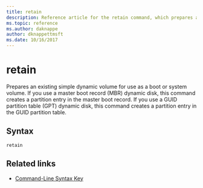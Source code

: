 ```yaml
---
title: retain
description: Reference article for the retain command, which prepares an existing dynamic volume for use as a boot or system volume.
ms.topic: reference
ms.author: daknappe
author: dknappettmsft
ms.date: 10/16/2017
---
```



# retain

Prepares an existing simple dynamic volume for use as a boot or system volume. If you use a master boot record (MBR) dynamic disk, this command creates a partition entry in the master boot record. If you use a GUID partition table (GPT) dynamic disk, this command creates a partition entry in the GUID partition table.

## Syntax

```
retain
```

## Related links

- [Command-Line Syntax Key](command-line-syntax-key.md)
